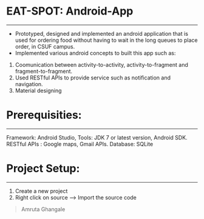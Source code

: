 
# EAT-SPOT: Android-App
--------------------------------------
- Prototyped, designed and implemented an android application that is used for ordering food without having to wait in the long queues to place order, in CSUF campus. 
- Implemented various android concepts to built this app such as:
1. Coomunication between activity-to-activity, activity-to-fragment and fragment-to-fragment.
2. Used RESTful APIs to provide service such as notification and navigation.
3. Material designing 

# Prerequisities:
--------------------------------------
Framework: Android Studio, 
Tools: JDK 7 or latest version, Android SDK.
RESTful APIs : Google maps, Gmail APIs.
Database: SQLite

# Project Setup:
-------------------------------------
1. Create a new project 
2. Right click on source --> Import the source code




> Amruta Ghangale







